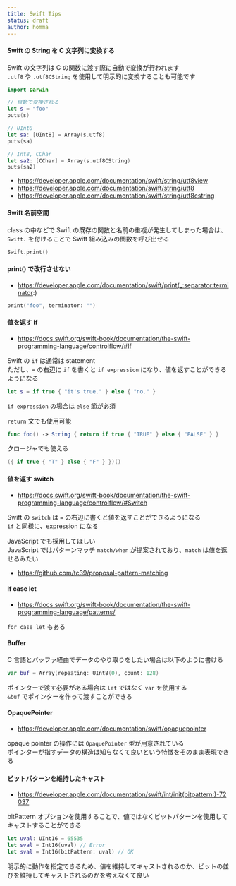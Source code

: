```yaml
---
title: Swift Tips
status: draft
author: homma
---
```


#### Swift の String を C 文字列に変換する

Swift の文字列は C の関数に渡す際に自動で変換が行われます  
`.utf8` や `.utf8CString` を使用して明示的に変換することも可能です  

````swift
import Darwin

// 自動で変換される
let s = "foo"
puts(s)

// UInt8
let sa: [UInt8] = Array(s.utf8)
puts(sa)

// Int8, CChar
let sa2: [CChar] = Array(s.utf8CString)
puts(sa2)
````

- https://developer.apple.com/documentation/swift/string/utf8view
- https://developer.apple.com/documentation/swift/string/utf8
- https://developer.apple.com/documentation/swift/string/utf8cstring

#### Swift 名前空間

class の中などで Swift の既存の関数と名前の重複が発生してしまった場合は、`Swift.` を付けることで Swift 組み込みの関数を呼び出せる

````swift
Swift.print()
````

#### print() で改行させない
- https://developer.apple.com/documentation/swift/print(_:separator:terminator:)

````swift
print("foo", terminator: "")
````

#### 値を返す if

- https://docs.swift.org/swift-book/documentation/the-swift-programming-language/controlflow/#If

Swift の `if` は通常は statement  
ただし、`=` の右辺に `if` を書くと `if expression` になり、値を返すことができるようになる

````swift
let s = if true { "it's true." } else { "no." }
````

`if expression` の場合は `else` 節が必須  

`return` 文でも使用可能

````swift
func foo() -> String { return if true { "TRUE" } else { "FALSE" } }
````

クロージャでも使える

````swift
({ if true { "T" } else { "F" } })()
````

#### 値を返す switch

- https://docs.swift.org/swift-book/documentation/the-swift-programming-language/controlflow/#Switch

Swift の `switch` は `=` の右辺に書くと値を返すことができるようになる  
`if` と同様に、expression になる  

JavaScript でも採用してほしい  
JavaScript ではパターンマッチ `match/when` が提案されており、`match` は値を返せるみたい

- https://github.com/tc39/proposal-pattern-matching

#### if case let
- https://docs.swift.org/swift-book/documentation/the-swift-programming-language/patterns/

`for case let` もある

#### Buffer

C 言語とバッファ経由でデータのやり取りをしたい場合は以下のように書ける

````swift
var buf = Array(repeating: UInt8(0), count: 128)
````

ポインターで渡す必要がある場合は `let` ではなく `var` を使用する  
`&buf` でポインターを作って渡すことができる

#### OpaquePointer

- https://developer.apple.com/documentation/swift/opaquepointer

opaque pointer の操作には `OpaquePointer` 型が用意されている  
ポインターが指すデータの構造は知らなくて良いという特徴をそのまま表現できる  

#### ビットパターンを維持したキャスト

- https://developer.apple.com/documentation/swift/int/init(bitpattern:)-72037

bitPattern オプションを使用することで、値ではなくビットパターンを使用してキャストすることができる  

````swift
let uval: UInt16 = 65535
let sval = Int16(uval) // Error
let sval = Int16(bitPattern: uval) // OK
````

明示的に動作を指定できるため、値を維持してキャストされるのか、ビットの並びを維持してキャストされるのかを考えなくて良い

